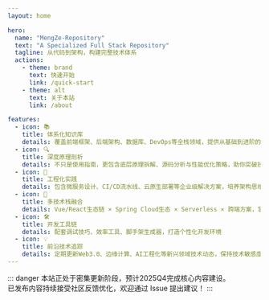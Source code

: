 ```yaml
---
layout: home

hero:
  name: "MengZe-Repository"
  text: "A Specialized Full Stack Repository"
  tagline: 从代码到架构，构建完整技术体系
  actions:
    - theme: brand
      text: 快速开始
      link: /quick-start
    - theme: alt
      text: 关于本站
      link: /about

features:
  - icon: 📚
    title: 体系化知识库
    details: 覆盖前端框架、后端架构、数据库、DevOps等全栈领域，提供从基础到进阶的系统性教程，结合真实场景案例解析
  - icon: 🔍
    title: 深度原理剖析
    details: 不只是使用指南，更包含底层原理拆解、源码分析与性能优化策略，助你突破技术瓶颈
  - icon: 🚀
    title: 工程化实践
    details: 包含微服务设计、CI/CD流水线、云原生部署等企业级解决方案，培养架构思维与工程能力
  - icon: 🧩
    title: 多技术栈融合
    details: Vue/React生态链 × Spring Cloud生态 × Serverless × 跨端方案，掌握全栈技术组合拳
  - icon: 🛠️
    title: 开发工具链
    details: 配套调试技巧、效率工具、脚手架生成器，打造个性化开发环境
  - icon: 💡
    title: 前沿技术追踪
    details: 定期更新Web3.0、边缘计算、AI工程化等新兴领域技术动态，保持技术敏感度
---
```


::: danger
本站正处于密集更新阶段，预计2025Q4完成核心内容建设。  
已发布内容持续接受社区反馈优化，欢迎通过 Issue 提出建议！
:::